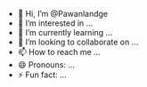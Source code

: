 - 👋 Hi, I’m @Pawanlandge
- 👀 I’m interested in ...
- 🌱 I’m currently learning ...
- 💞️ I’m looking to collaborate on ...
- 📫 How to reach me ...
- 😄 Pronouns: ...
- ⚡ Fun fact: ...

<!---
Pawanlandge/Pawanlandge is a ✨ special ✨ repository because its `README.md` (this file) appears on your GitHub profile.
You can click the Preview link to take a look at your changes.
--->
